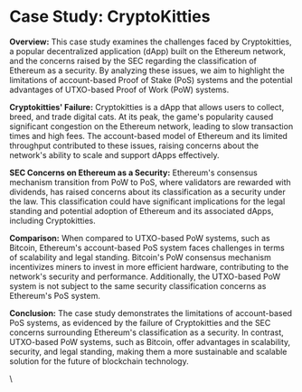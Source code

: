 # Case Study: CryptoKitties

**Overview:** This case study examines the challenges faced by Cryptokitties, a popular decentralized application (dApp) built on the Ethereum network, and the concerns raised by the SEC regarding the classification of Ethereum as a security. By analyzing these issues, we aim to highlight the limitations of account-based Proof of Stake (PoS) systems and the potential advantages of UTXO-based Proof of Work (PoW) systems.

**Cryptokitties' Failure:** Cryptokitties is a dApp that allows users to collect, breed, and trade digital cats. At its peak, the game's popularity caused significant congestion on the Ethereum network, leading to slow transaction times and high fees. The account-based model of Ethereum and its limited throughput contributed to these issues, raising concerns about the network's ability to scale and support dApps effectively.

**SEC Concerns on Ethereum as a Security:** Ethereum's consensus mechanism transition from PoW to PoS, where validators are rewarded with dividends, has raised concerns about its classification as a security under the law. This classification could have significant implications for the legal standing and potential adoption of Ethereum and its associated dApps, including Cryptokitties.

**Comparison:** When compared to UTXO-based PoW systems, such as Bitcoin, Ethereum's account-based PoS system faces challenges in terms of scalability and legal standing. Bitcoin's PoW consensus mechanism incentivizes miners to invest in more efficient hardware, contributing to the network's security and performance. Additionally, the UTXO-based PoW system is not subject to the same security classification concerns as Ethereum's PoS system.

**Conclusion:** The case study demonstrates the limitations of account-based PoS systems, as evidenced by the failure of Cryptokitties and the SEC concerns surrounding Ethereum's classification as a security. In contrast, UTXO-based PoW systems, such as Bitcoin, offer advantages in scalability, security, and legal standing, making them a more sustainable and scalable solution for the future of blockchain technology.

\
